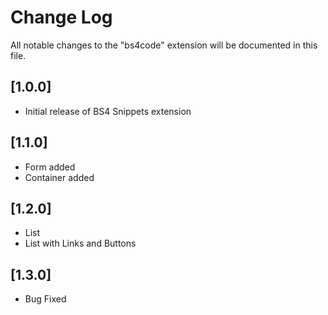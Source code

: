 # Change Log
All notable changes to the "bs4code" extension will be documented in this file.

## [1.0.0]
-  Initial release of BS4 Snippets extension
## [1.1.0]
- Form added
- Container added

## [1.2.0]
- List
- List with Links and Buttons

## [1.3.0]
- Bug Fixed